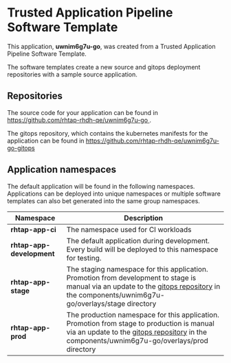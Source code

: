 # Trusted Application Pipeline Software Template

This application, **uwnim6g7u-go**, was created from a Trusted Application Pipeline Software Template.

The software templates create a new source and gitops deployment repositories with a sample source application. 

## Repositories

The source code for your application can be found in [https://github.com/rhtap-rhdh-qe/uwnim6g7u-go ](https://github.com/rhtap-rhdh-qe/uwnim6g7u-go ).
 
The gitops repository, which contains the kubernetes manifests for the application can be found in 
[https://github.com/rhtap-rhdh-qe/uwnim6g7u-go-gitops ](https://github.com/rhtap-rhdh-qe/uwnim6g7u-go-gitops ) 

## Application namespaces 

The default application will be found in the following namespaces. Applications can be deployed into unique namespaces or multiple software templates can also bet generated into the same group namespaces.  

|  Namespace   |  Description   |  
| -------- | -------- |
| **rhtap-app-ci** | The namespace used for CI workloads |
| **rhtap-app-development** | The default application during development. Every build will be deployed to this namespace for testing. |
| **rhtap-app-stage** | The staging namespace for this application. Promotion from development to stage is manual via an update to the [gitops repository](https://github.com/rhtap-rhdh-qe/uwnim6g7u-go-gitops ) in the components/uwnim6g7u-go/overlays/stage directory |
| **rhtap-app-prod** | The production namespace for this application. Promotion from stage to production is manual via an update to the [gitops repository](https://github.com/rhtap-rhdh-qe/uwnim6g7u-go-gitops ) in the components/uwnim6g7u-go/overlays/prod directory |